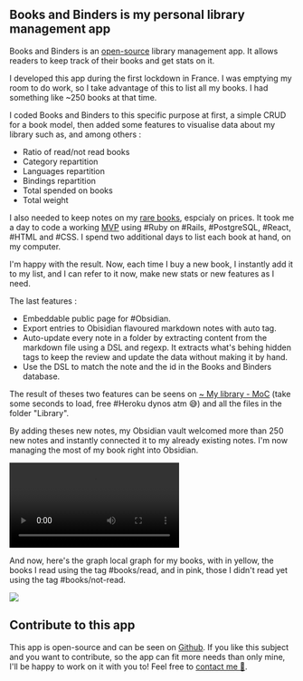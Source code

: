 ## Books and Binders is my personal library management app

Books and Binders is an [open-source](https://github.com/anthonyamar/books-and-binders) library management app. It allows readers to keep track of their books and get stats on it. 

I developed this app during the first lockdown in France. I was emptying my room to do work, so I take advantage of this to list all my books. I had something like ~250 books at that time. 

I coded Books and Binders to this specific purpose at first, a simple CRUD for a book model, then added some features to visualise data about my library such as, and among others : 
- Ratio of read/not read books
- Category repartition
- Languages repartition
- Bindings repartition
- Total spended on books
- Total weight

I also needed to keep notes on my [rare books](Collecting%20old%20books.md), espcialy on prices. It took me a day to code a working [MVP](MVP%20(Minimum%20Viable%20Product).md) using #Ruby on #Rails, #PostgreSQL, #React, #HTML and #CSS. I spend two additional days to list each book at hand, on my computer. 

I'm happy with the result. Now, each time I buy a new book, I instantly add it to my list, and I can refer to it now, make new stats or new features as I need. 

The last features :
- Embeddable public page for #Obsidian.
- Export entries to Obisidian flavoured markdown notes with auto tag. 
- Auto-update every note in a folder by extracting content from the markdown file using a DSL and regexp. It extracts what's behing hidden tags to keep the review and update the data without making it by hand.
- Use the DSL to match the note and the id in the Books and Binders database.

The result of theses two features can be seens on [~ My library - MoC](~%20My%20library%20-%20MoC.md)  (take some seconds to load, free #Heroku dynos atm 😅) and all the files in the folder "Library". 

By adding theses new notes, my Obsidian vault welcomed more than 250 new notes and instantly connected it to my already existing notes. I'm now managing the most of my book right into Obsidian. 

![](Graph-obsidian.mp4)

And now, here's the graph local graph for my books, with in yellow, the books I read using the tag #books/read, and in pink, those I didn't read yet using the tag #books/not-read. 

![](Pasted%20image%2020210212010728.png)

## Contribute to this app

This app is open-source and can be seen on [Github](https://github.com/anthonyamar/books-and-binders). If you like this subject and you want to contribute, so the app can fit more needs than only mine, I'll be happy to work on it with you to! Feel free to [contact me 💌](Contact%20me%20💌.md).